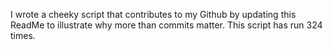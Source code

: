 I wrote a cheeky script that contributes to my Github by updating this ReadMe to illustrate why more than commits matter. This script has run 324 times.